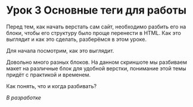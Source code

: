 # Урок 3 Основные теги для работы

Перед тем, как начать верстать сам сайт, необходимо разбить его на блоки, чтобы его структуру было проще перенести в HTML. Как это выглядит и как это сделать, разберёмся в этом уроке.

Для начала посмотрим, как это выглядит.

Довольно много разных блоков. На данном скриншоте мы разбиваем макет на различные блок для удобной верстки, понимание этой темы придёт с практикой и временем.

Как понять, что и когда разбивать?

*В разработке*